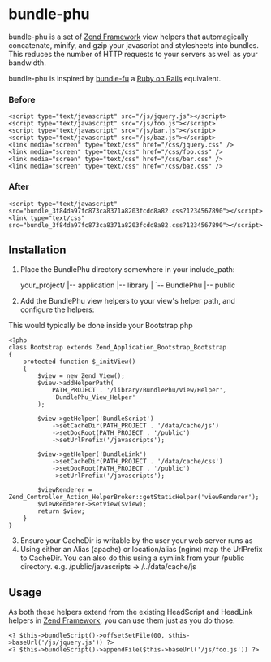 bundle-phu
==========

bundle-phu is a set of [Zend Framework][1] view helpers that automagically concatenate, minify, and gzip
your javascript and stylesheets into bundles. This reduces the number of HTTP requests to your servers as
well as your bandwidth.

bundle-phu is inspired by [bundle-fu][2] a [Ruby on Rails][3] equivalent.

### Before

    <script type="text/javascript" src="/js/jquery.js"></script>
    <script type="text/javascript" src="/js/foo.js"></script>
    <script type="text/javascript" src="/js/bar.js"></script>
    <script type="text/javascript" src="/js/baz.js"></script>
    <link media="screen" type="text/css" href="/css/jquery.css" />
    <link media="screen" type="text/css" href="/css/foo.css" />
    <link media="screen" type="text/css" href="/css/bar.css" />
    <link media="screen" type="text/css" href="/css/baz.css" />

### After

    <script type="text/javascript" src="bundle_3f84da97fc873ca8371a8203fcdd8a82.css?1234567890"></script>
    <link type="text/css" src="bundle_3f84da97fc873ca8371a8203fcdd8a82.css?1234567890"></script>

Installation
------------

1. Place the BundlePhu directory somewhere in your include_path:

    your_project/
    |-- application
    |-- library
    |   `-- BundlePhu
    |-- public

2. Add the BundlePhu view helpers to your view's helper path, and configure the helpers:

This would typically be done inside your Bootstrap.php

    <?php
    class Bootstrap extends Zend_Application_Bootstrap_Bootstrap
    {
        protected function $_initView()
        {
            $view = new Zend_View();
            $view->addHelperPath(
                PATH_PROJECT . '/library/BundlePhu/View/Helper',
                'BundlePhu_View_Helper'
            );

            $view->getHelper('BundleScript')
                ->setCacheDir(PATH_PROJECT . '/data/cache/js')
                ->setDocRoot(PATH_PROJECT . '/public')
                ->setUrlPrefix('/javascripts');

            $view->getHelper('BundleLink')
                ->setCacheDir(PATH_PROJECT . '/data/cache/css')
                ->setDocRoot(PATH_PROJECT . '/public')
                ->setUrlPrefix('/javascripts');

            $viewRenderer = Zend_Controller_Action_HelperBroker::getStaticHelper('viewRenderer');
            $viewRenderer->setView($view);
            return $view;
        }
    }

3.  Ensure your CacheDir is writable by the user your web server runs as
4.  Using either an Alias (apache) or location/alias (nginx) map the UrlPrefix to CacheDir.
    You can also do this using a symlink from your /public directory.
    e.g. /public/javascripts -> /../data/cache/js

Usage
-----

As both these helpers extend from the existing HeadScript and HeadLink helpers in [Zend Framework][1],
you can use them just as you do those.

    <? $this->bundleScript()->offsetSetFile(00, $this->baseUrl('/js/jquery.js')) ?>
    <? $this->bundleScript()->appendFile($this->baseUrl('/js/foo.js')) ?>

[1]: http://framework.zend.com/
[2]: http://code.google.com/p/bundle-fu/
[3]: http://rubyonrails.org/